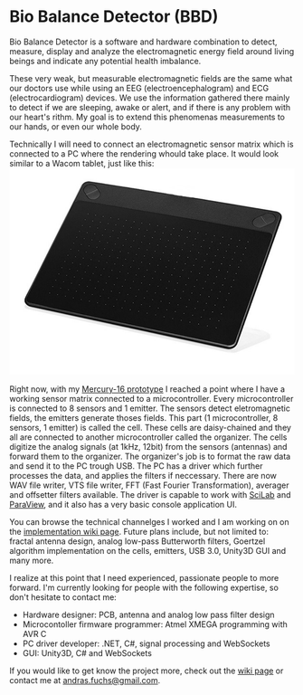 # Bio Balance Detector (BBD)
Bio Balance Detector is a software and hardware combination to detect, measure, display and analyze the electromagnetic energy field around living beings and indicate any potential health imbalance.  
  
These very weak, but measurable electromagnetic fields are the same what our doctors use while using an EEG (electroencephalogram) and ECG (electrocardiogram) devices. We use the information gathered there mainly to detect if we are sleeping, awake or alert, and if there is any problem with our heart's rithm. My goal is to extend this phenomenas measurements to our hands, or even our whole body.  
  
Technically I will need to connect an electromagnetic sensor matrix which is connected to a PC where the rendering whould take place. It would look similar to a Wacom tablet, just like this:
![Wacom Tablet](https://github.com/andrasfuchs/BioBalanceDetector/blob/master/Hardware/Design/Wacom-Intuos-Art-Medium-CTH690AK.jpg)  
  
Right now, with my [Mercury-16 prototype](https://github.com/andrasfuchs/BioBalanceDetector/wiki/Proto-%235---Mercury-16)  I reached a point where I have a working sensor matrix connected to a microcontroller. Every microcontroller is connected to 8 sensors and 1 emitter. The sensors detect eletromagnetic fields, the emitters generate thoses fields. This part (1 microcontroller, 8 sensors, 1 emitter) is called the cell. These cells are daisy-chained and they all are connected to another microcontroller called the organizer. The cells digitize the analog signals (at 1kHz, 12bit) from the sensors (antennas) and forward them to the organizer. The organizer's job is to format the raw data and send it to the PC trough USB. The PC has a driver which further processes the data, and applies the filters if neccessary. There are now WAV file writer, VTS file writer, FFT (Fast Fourier Transformation), averager and offsetter filters available. The driver is capable to work with [SciLab](http://www.scilab.org/) and [ParaView](https://www.paraview.org/), and it also has a very basic console application UI.  
  
You can browse the technical channelges I worked and I am working on on the [implementation wiki page](https://github.com/andrasfuchs/BioBalanceDetector/wiki/Implementation). Future plans include, but not limited to: fractal antenna design, analog low-pass Butterworth filters, Goertzel algorithm implementation on the cells, emitters, USB 3.0, Unity3D GUI and many more.  
  
I realize at this point that I need experienced, passionate people to more forward. I'm currently looking for people with the following expertise, so don't hesitate to contact me:  
* Hardware designer: PCB, antenna and analog low pass filter design  
* Microcontoller firmware programmer: Atmel XMEGA programming with AVR C  
* PC driver developer: .NET, C#, signal processing and WebSockets  
* GUI: Unity3D, C# and WebSockets  
  
If you would like to get know the project more, check out the [wiki page](http://bit.ly/29OBsJ2) or contact me at <andras.fuchs@gmail.com>.  

